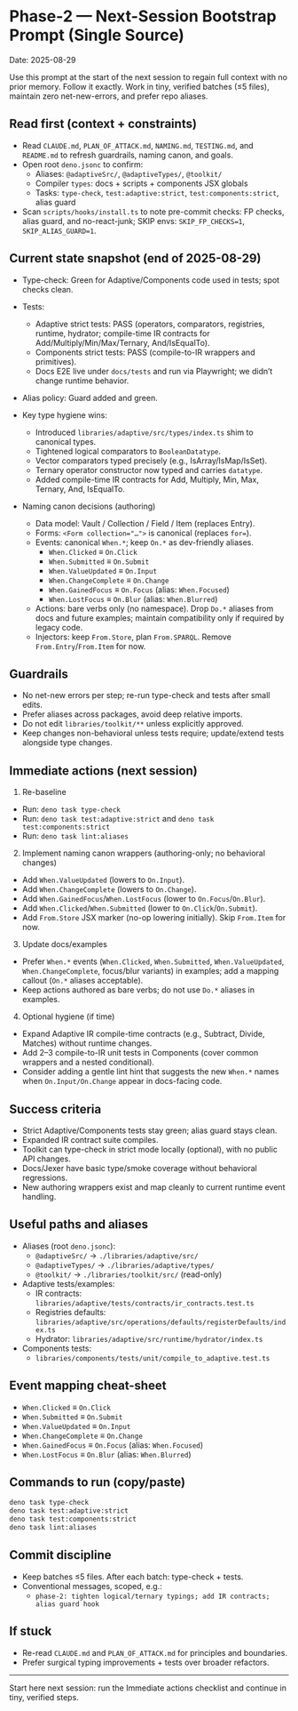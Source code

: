 # Phase-2 — Next-Session Bootstrap Prompt (Single Source)

Date: 2025-08-29

Use this prompt at the start of the next session to regain full context with no prior memory. Follow it exactly. Work in tiny, verified batches (≤5 files), maintain zero net-new-errors, and prefer repo aliases.

## Read first (context + constraints)
- Read `CLAUDE.md`, `PLAN_OF_ATTACK.md`, `NAMING.md`, `TESTING.md`, and `README.md` to refresh guardrails, naming canon, and goals.
- Open root `deno.jsonc` to confirm:
  - Aliases: `@adaptiveSrc/`, `@adaptiveTypes/`, `@toolkit/`
  - Compiler `types`: docs + scripts + components JSX globals
  - Tasks: `type-check`, `test:adaptive:strict`, `test:components:strict`, alias guard
- Scan `scripts/hooks/install.ts` to note pre-commit checks: FP checks, alias guard, and no-react-junk; SKIP envs: `SKIP_FP_CHECKS=1`, `SKIP_ALIAS_GUARD=1`.

## Current state snapshot (end of 2025-08-29)
- Type-check: Green for Adaptive/Components code used in tests; spot checks clean.
- Tests:
  - Adaptive strict tests: PASS (operators, comparators, registries, runtime, hydrator; compile-time IR contracts for Add/Multiply/Min/Max/Ternary, And/IsEqualTo).
  - Components strict tests: PASS (compile-to-IR wrappers and primitives).
  - Docs E2E live under `docs/tests` and run via Playwright; we didn’t change runtime behavior.
- Alias policy: Guard added and green.
- Key type hygiene wins:
  - Introduced `libraries/adaptive/src/types/index.ts` shim to canonical types.
  - Tightened logical comparators to `BooleanDatatype`.
  - Vector comparators typed precisely (e.g., IsArray/IsMap/IsSet).
  - Ternary operator constructor now typed and carries `datatype`.
  - Added compile-time IR contracts for Add, Multiply, Min, Max, Ternary, And, IsEqualTo.

- Naming canon decisions (authoring)
  - Data model: Vault / Collection / Field / Item (replaces Entry).
  - Forms: `<Form collection="…">` is canonical (replaces `for=`).
  - Events: canonical `When.*`; keep `On.*` as dev-friendly aliases.
    - `When.Clicked` ≡ `On.Click`
    - `When.Submitted` ≡ `On.Submit`
    - `When.ValueUpdated` ≡ `On.Input`
    - `When.ChangeComplete` ≡ `On.Change`
    - `When.GainedFocus` ≡ `On.Focus` (alias: `When.Focused`)
    - `When.LostFocus` ≡ `On.Blur` (alias: `When.Blurred`)
  - Actions: bare verbs only (no namespace). Drop `Do.*` aliases from docs and future examples; maintain compatibility only if required by legacy code.
  - Injectors: keep `From.Store`, plan `From.SPARQL`. Remove `From.Entry`/`From.Item` for now.

## Guardrails
- No net-new errors per step; re-run type-check and tests after small edits.
- Prefer aliases across packages, avoid deep relative imports.
- Do not edit `libraries/toolkit/**` unless explicitly approved.
- Keep changes non-behavioral unless tests require; update/extend tests alongside type changes.

## Immediate actions (next session)
1) Re-baseline
  - Run: `deno task type-check`
  - Run: `deno task test:adaptive:strict` and `deno task test:components:strict`
  - Run: `deno task lint:aliases`

2) Implement naming canon wrappers (authoring-only; no behavioral changes)
  - Add `When.ValueUpdated` (lowers to `On.Input`).
  - Add `When.ChangeComplete` (lowers to `On.Change`).
  - Add `When.GainedFocus`/`When.LostFocus` (lower to `On.Focus`/`On.Blur`).
  - Add `When.Clicked`/`When.Submitted` (lower to `On.Click`/`On.Submit`).
  - Add `From.Store` JSX marker (no-op lowering initially). Skip `From.Item` for now.

3) Update docs/examples
  - Prefer `When.*` events (`When.Clicked`, `When.Submitted`, `When.ValueUpdated`, `When.ChangeComplete`, focus/blur variants) in examples; add a mapping callout (`On.*` aliases acceptable).
  - Keep actions authored as bare verbs; do not use `Do.*` aliases in examples.

4) Optional hygiene (if time)
  - Expand Adaptive IR compile-time contracts (e.g., Subtract, Divide, Matches) without runtime changes.
  - Add 2–3 compile-to-IR unit tests in Components (cover common wrappers and a nested conditional).
  - Consider adding a gentle lint hint that suggests the new `When.*` names when `On.Input/On.Change` appear in docs-facing code.

## Success criteria
- Strict Adaptive/Components tests stay green; alias guard stays clean.
- Expanded IR contract suite compiles.
- Toolkit can type-check in strict mode locally (optional), with no public API changes.
- Docs/Jexer have basic type/smoke coverage without behavioral regressions.
 - New authoring wrappers exist and map cleanly to current runtime event handling.

## Useful paths and aliases
- Aliases (root `deno.jsonc`):
  - `@adaptiveSrc/` → `./libraries/adaptive/src/`
  - `@adaptiveTypes/` → `./libraries/adaptive/types/`
  - `@toolkit/` → `./libraries/toolkit/src/` (read-only)
- Adaptive tests/examples:
  - IR contracts: `libraries/adaptive/tests/contracts/ir_contracts.test.ts`
  - Registries defaults: `libraries/adaptive/src/operations/defaults/registerDefaults/index.ts`
  - Hydrator: `libraries/adaptive/src/runtime/hydrator/index.ts`
- Components tests:
  - `libraries/components/tests/unit/compile_to_adaptive.test.ts`

## Event mapping cheat-sheet
- `When.Clicked` ≡ `On.Click`
- `When.Submitted` ≡ `On.Submit`
- `When.ValueUpdated` ≡ `On.Input`
- `When.ChangeComplete` ≡ `On.Change`
- `When.GainedFocus` ≡ `On.Focus` (alias: `When.Focused`)
- `When.LostFocus` ≡ `On.Blur` (alias: `When.Blurred`)

## Commands to run (copy/paste)
```sh
deno task type-check
deno task test:adaptive:strict
deno task test:components:strict
deno task lint:aliases
```

## Commit discipline
- Keep batches ≤5 files. After each batch: type-check + tests.
- Conventional messages, scoped, e.g.:
  - `phase-2: tighten logical/ternary typings; add IR contracts; alias guard hook`

## If stuck
- Re-read `CLAUDE.md` and `PLAN_OF_ATTACK.md` for principles and boundaries.
- Prefer surgical typing improvements + tests over broader refactors.

---
Start here next session: run the Immediate actions checklist and continue in tiny, verified steps.
